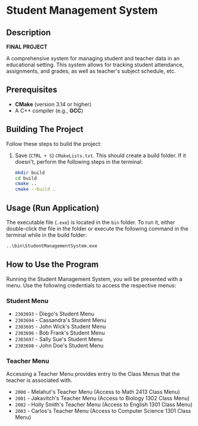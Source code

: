 # Student Management System

## Description

**FINAL PROJECT**

A comprehensive system for managing student and teacher data in an educational setting. This system allows for tracking student attendance, assignments, and grades, as well as teacher's 
subject schedule, etc.

## Prerequisites
- **CMake** (version 3.14 or higher)
- A C++ compiler (e.g., **GCC**)

## Building The Project

Follow these steps to build the project:

1. Save (`CTRL + S`) `CMakeLists.txt`. This should create a build folder. If it doesn't, perform the following steps in the terminal:

    ```bash
    mkdir build
    cd build
    cmake ..
    cmake --build .
    ```

## Usage (Run Application)

The executable file (`.exe`) is located in the `bin` folder. To run it, either double-click the file in the folder or execute the following command in the terminal while in the build folder:

```bash
..\bin\StudentManagementSystem.exe
```

## How to Use the Program

Running the Student Management System, you will be presented with a menu. Use the following credentials to access the respective menus:

### Student Menu

- `2303693` - Diego's Student Menu
- `2303694` - Cassandra's Student Menu
- `2303695` - John Wick's Student Menu
- `2303696` - Bob Frank's Student Menu
- `2303697` - Sally Sue's Student Menu
- `2303698` - John Doe's Student Menu

### Teacher Menu

Accessing a Teacher Menu provides entry to the Class Menus that the teacher is associated with.

- `2000` - Melahut's Teacher Menu (Access to Math 2413 Class Menu)
- `2001` - Jakavitch's Teacher Menu (Access to Biology 1302 Class Menu)
- `2002` - Holly Smith's Teacher Menu (Access to English 1301 Class Menu)
- `2003` - Carlos's Teacher Menu (Access to Computer Science 1301 Class Menu)